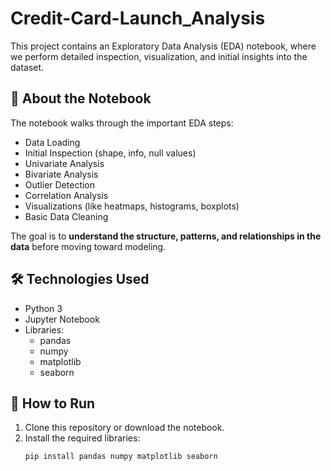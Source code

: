 # Credit-Card-Launch_Analysis

This project contains an Exploratory Data Analysis (EDA) notebook, where we perform detailed inspection, visualization, and initial insights into the dataset.

## 📄 About the Notebook

The notebook walks through the important EDA steps:
- Data Loading
- Initial Inspection (shape, info, null values)
- Univariate Analysis
- Bivariate Analysis
- Outlier Detection
- Correlation Analysis
- Visualizations (like heatmaps, histograms, boxplots)
- Basic Data Cleaning

The goal is to **understand the structure, patterns, and relationships in the data** before moving toward modeling.

## 🛠️ Technologies Used

- Python 3
- Jupyter Notebook
- Libraries:
  - pandas
  - numpy
  - matplotlib
  - seaborn

## 🚀 How to Run

1. Clone this repository or download the notebook.
2. Install the required libraries:
   ```bash
   pip install pandas numpy matplotlib seaborn
